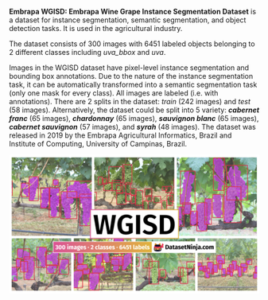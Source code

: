 **Embrapa WGISD: Embrapa Wine Grape Instance Segmentation Dataset** is a dataset for instance segmentation, semantic segmentation, and object detection tasks. It is used in the agricultural industry. 

The dataset consists of 300 images with 6451 labeled objects belonging to 2 different classes including *uva_bbox* and *uva*.

Images in the WGISD dataset have pixel-level instance segmentation and bounding box annotations. Due to the nature of the instance segmentation task, it can be automatically transformed into a semantic segmentation task (only one mask for every class). All images are labeled (i.e. with annotations). There are 2 splits in the dataset: *train* (242 images) and *test* (58 images). Alternatively, the dataset could be split into 5 variety: ***cabernet franc*** (65 images), ***chardonnay*** (65 images), ***sauvignon blanc*** (65 images), ***cabernet sauvignon*** (57 images), and ***syrah*** (48 images). The dataset was released in 2019 by the Embrapa Agricultural Informatics, Brazil and Institute of Computing, University of Campinas, Brazil.

<img src="https://github.com/dataset-ninja/wgisd/raw/main/visualizations/poster.png">
